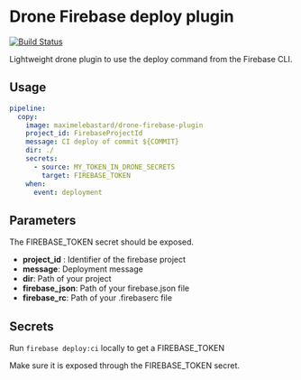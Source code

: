 # Drone Firebase deploy plugin

[![Build Status](https://travis-ci.org/maximelebastard/drone-firebase-plugin.svg?branch=master)](https://travis-ci.org/maximelebastard/drone-firebase-plugin)

Lightweight drone plugin to use the deploy command from the Firebase CLI.

## Usage

```yaml
pipeline:
  copy:
    image: maximelebastard/drone-firebase-plugin
    project_id: FirebaseProjectId
    message: CI deploy of commit ${COMMIT}
    dir: ./
    secrets:
      - source: MY_TOKEN_IN_DRONE_SECRETS
        target: FIREBASE_TOKEN
    when:
      event: deployment
```


## Parameters

The FIREBASE_TOKEN secret should be exposed.

* **project_id** : Identifier of the firebase project
* **message**: Deployment message
* **dir**: Path of your project
* **firebase_json**: Path of your firebase.json file
* **firebase_rc**: Path of your .firebaserc file

## Secrets

Run `firebase deploy:ci` locally to get a FIREBASE_TOKEN

Make sure it is exposed through the FIREBASE_TOKEN secret.